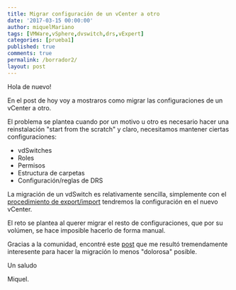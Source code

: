 ```yaml
---
title: Migrar configuración de un vCenter a otro
date: '2017-03-15 00:00:00'
author: miquelMariano
tags: [VMWare,vSphere,dvswitch,drs,vExpert]
categories: [prueba1]
published: true
comments: true
permalink: /borrador2/
layout: post
---
```


Hola de nuevo!

En el post de hoy voy a mostraros como migrar las configuraciones de un vCenter a otro.

El problema se plantea cuando por un motivo u otro es necesario hacer una reinstalación "start from the scratch" y claro, necesitamos mantener ciertas configuraciones:

+ vdSwitches
+ Roles
+ Permisos
+ Estructura de carpetas
+ Configuración/reglas de DRS

La migración de un vdSwitch es relativamente sencilla, simplemente con el [procedimiento de export/import](https://kb.vmware.com/selfservice/microsites/search.do?language=en_US&cmd=displayKC&externalId=2034602) tendremos la configuración en el nuevo vCenter.

El reto se plantea al querer migrar el resto de configuraciones, que por su volúmen, se hace imposible hacerlo de forma manual.

Gracias a la comunidad, encontré este [post](https://virtuallyjason.blogspot.com.es/2016/02/migrating-from-one-vcenter-to-another.html) que me resultó tremendamente interesente para hacer la migración lo menos "dolorosa" posible.

 
Un saludo

Miquel.